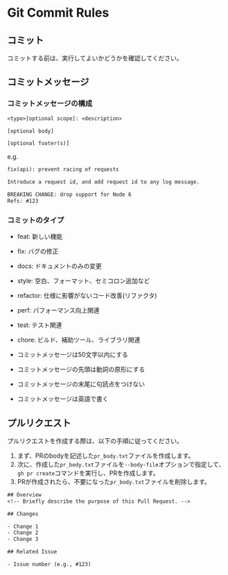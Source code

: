 # Git Commit Rules

## コミット
コミットする前は、実行してよいかどうかを確認してください。

## コミットメッセージ

### コミットメッセージの構成

```txt
<type>[optional scope]: <description>

[optional body]

[optional footer(s)]
```

e.g.
```txt
fix(api): prevent racing of requests

Introduce a request id, and add request id to any log message.

BREAKING CHANGE: drop support for Node 6
Refs: #123
```

### コミットのタイプ

- feat: 新しい機能
- fix: バグの修正
- docs: ドキュメントのみの変更
- style: 空白、フォーマット、セミコロン追加など
- refactor: 仕様に影響がないコード改善(リファクタ)
- perf: パフォーマンス向上関連
- test: テスト関連
- chore: ビルド、補助ツール、ライブラリ関連

- コミットメッセージは50文字以内にする
- コミットメッセージの先頭は動詞の原形にする
- コミットメッセージの末尾に句読点をつけない
- コミットメッセージは英語で書く

## プルリクエスト

プルリクエストを作成する際は、以下の手順に従ってください。

1.  まず、PRのbodyを記述した`pr_body.txt`ファイルを作成します。
2.  次に、作成した`pr_body.txt`ファイルを`--body-file`オプションで指定して、`gh pr create`コマンドを実行し、PRを作成します。
3.  PRが作成されたら、不要になった`pr_body.txt`ファイルを削除します。

```txt
## Overview  
<!-- Briefly describe the purpose of this Pull Request. -->

## Changes  

- Change 1  
- Change 2  
- Change 3  

## Related Issue  

- Issue number (e.g., #123)
```

